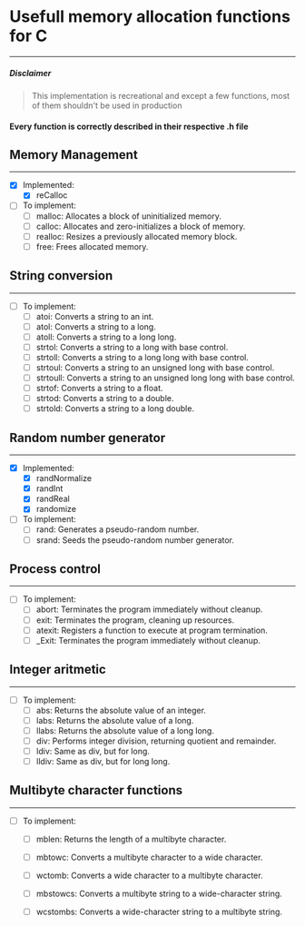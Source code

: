 # Usefull memory allocation functions for C
---

##### Disclaimer
> This implementation is recreational and except a few functions, most of them shouldn't be used in
> production

#### Every function is correctly described in their respective .h file
## Memory Management
---
- [x] Implemented:
    - [x] reCalloc

- [ ] To implement:
    - [ ] malloc: Allocates a block of uninitialized memory.
    - [ ] calloc: Allocates and zero-initializes a block of memory.
    - [ ] realloc: Resizes a previously allocated memory block.
    - [ ] free: Frees allocated memory.

## String conversion
---
- [ ] To implement:
    - [ ] atoi: Converts a string to an int.
    - [ ] atol: Converts a string to a long.
    - [ ] atoll: Converts a string to a long long.
    - [ ] strtol: Converts a string to a long with base control.
    - [ ] strtoll: Converts a string to a long long with base control.
    - [ ] strtoul: Converts a string to an unsigned long with base control.
    - [ ] strtoull: Converts a string to an unsigned long long with base control.
    - [ ] strtof: Converts a string to a float.
    - [ ] strtod: Converts a string to a double.
    - [ ] strtold: Converts a string to a long double.

## Random number generator
---
- [x] Implemented:
    - [x] randNormalize
    - [x] randInt
    - [x] randReal
    - [x] randomize
- [ ] To implement:
    - [ ] rand: Generates a pseudo-random number.
    - [ ] srand: Seeds the pseudo-random number generator.

## Process control
---
- [ ]  To implement:
    - [ ] abort: Terminates the program immediately without cleanup.
    - [ ] exit: Terminates the program, cleaning up resources.
    - [ ] atexit: Registers a function to execute at program termination.
    - [ ] _Exit: Terminates the program immediately without cleanup.

## Integer aritmetic
---
- [ ] To implement:
    - [ ] abs: Returns the absolute value of an integer.
    - [ ] labs: Returns the absolute value of a long.
    - [ ] llabs: Returns the absolute value of a long long.
    - [ ] div: Performs integer division, returning quotient and remainder.
    - [ ] ldiv: Same as div, but for long.
    - [ ] lldiv: Same as div, but for long long.

## Multibyte character functions
---
- [ ] To implement:
    - [ ] mblen: Returns the length of a multibyte character.
    - [ ] mbtowc: Converts a multibyte character to a wide character.
    - [ ] wctomb: Converts a wide character to a multibyte character.
    - [ ] mbstowcs: Converts a multibyte string to a wide-character string.
    - [ ] wcstombs: Converts a wide-character string to a multibyte string.

